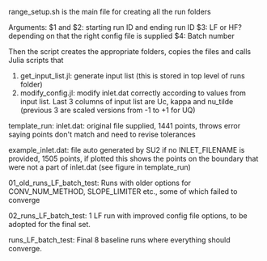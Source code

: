 range_setup.sh is the main file for creating all the run folders

Arguments: $1 and $2: starting run ID and ending run ID
$3: LF or HF? depending on that the right config file is supplied
$4: Batch number


Then the script creates the appropriate folders, copies the files and calls Julia scripts that
1. get_input_list.jl: generate input list (this is stored in top level of runs folder)
2. modify_config.jl: modify inlet.dat correctly according to values from input list. Last 3 columns of input list are Uc, kappa and nu_tilde (previous 3 are scaled versions from -1 to +1 for UQ)


template_run:
inlet.dat: original file supplied, 1441 points, throws error saying points don't match and need to revise tolerances

example_inlet.dat: file auto generated by SU2 if no INLET_FILENAME is provided, 1505 points, if plotted this shows the points on the boundary that were not a part of inlet.dat (see figure in template_run)

01_old_runs_LF_batch_test: Runs with older options for CONV_NUM_METHOD, SLOPE_LIMITER etc., some of which failed to converge

02_runs_LF_batch_test: 1 LF run with improved config file options, to be adopted for the final set.

runs_LF_batch_test: Final 8 baseline runs where everything should converge.